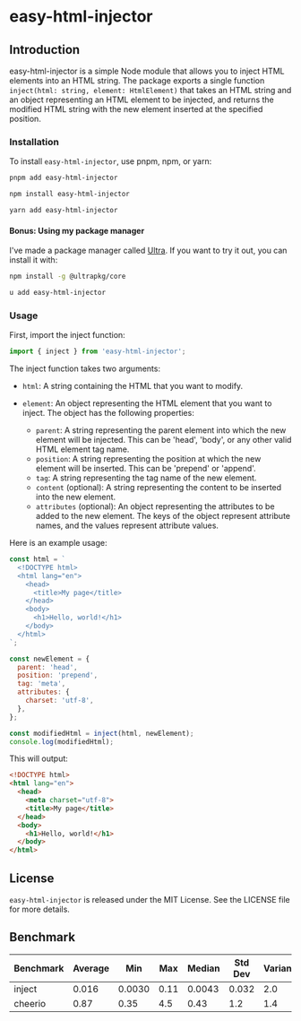 # easy-html-injector

## Introduction

easy-html-injector is a simple Node module that allows you to inject HTML elements into an HTML string. The package exports a single function `inject(html: string, element: HtmlElement)` that takes an HTML string and an object representing an HTML element to be injected, and returns the modified HTML string with the new element inserted at the specified position.

### Installation
To install `easy-html-injector`, use pnpm, npm, or yarn:

```bash
pnpm add easy-html-injector
```

```bash
npm install easy-html-injector
```

```bash
yarn add easy-html-injector
```

#### Bonus: Using my package manager

I've made a package manager called [Ultra](https://ultrapkg.dev). If you want to try it out, you can install it with:

```bash
npm install -g @ultrapkg/core
```

```bash
u add easy-html-injector
```

### Usage
First, import the inject function:

```javascript
import { inject } from 'easy-html-injector';
```

The inject function takes two arguments:

- `html`: A string containing the HTML that you want to modify.

- `element`: An object representing the HTML element that you want to inject. The object has the following properties:

    - `parent`: A string representing the parent element into which the new element will be injected. This can be 'head', 'body', or any other valid HTML element tag name.
    - `position`: A string representing the position at which the new element will be inserted. This can be 'prepend' or 'append'.
    - `tag`: A string representing the tag name of the new element.
    - `content` (optional): A string representing the content to be inserted into the new element.
    - `attributes` (optional): An object representing the attributes to be added to the new element. The keys of the object represent attribute names, and the values represent attribute values.

Here is an example usage:

```javascript
const html = `
  <!DOCTYPE html>
  <html lang="en">
    <head>
      <title>My page</title>
    </head>
    <body>
      <h1>Hello, world!</h1>
    </body>
  </html>
`;

const newElement = {
  parent: 'head',
  position: 'prepend',
  tag: 'meta',
  attributes: {
    charset: 'utf-8',
  },
};

const modifiedHtml = inject(html, newElement);
console.log(modifiedHtml);
```

This will output:

```html
<!DOCTYPE html>
<html lang="en">
  <head>
    <meta charset="utf-8">
    <title>My page</title>
  </head>
  <body>
    <h1>Hello, world!</h1>
  </body>
</html>
```

## License
`easy-html-injector` is released under the MIT License. See the LICENSE file for more details.

## Benchmark

<!-- BENCHMARK RESULTS START -->
| Benchmark | Average | Min | Max | Median | Std Dev | Variance | Ops | Ops/sec |
| --- | --- | --- | --- | --- | --- | --- | --- | --- |
| inject | 0.016 | 0.0030 | 0.11 | 0.0043 | 0.032 | 2.0 | 62631 | 62630905 |
| cheerio | 0.87 | 0.35 | 4.5 | 0.43 | 1.2 | 1.4 | 1147 | 1146707 |
<!-- BENCHMARK RESULTS END -->